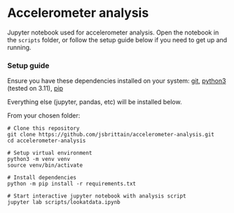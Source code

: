 # Accelerometer analysis

Jupyter notebook used for accelerometer analysis. Open the notebook in the `scripts` folder, or follow the setup guide below if you need to get up and running.

### Setup guide

Ensure you have these dependencies installed on your system: [git](https://git-scm.com/), [python3](https://www.python.org/) (tested on 3.11), [pip](https://pip.pypa.io/en/stable/)

Everything else (jupyter, pandas, etc) will be installed below.

From your chosen folder:
```
# Clone this repository
git clone https://github.com/jsbrittain/accelerometer-analysis.git
cd accelerometer-analysis

# Setup virtual environment
python3 -m venv venv
source venv/bin/activate

# Install dependencies
python -m pip install -r requirements.txt

# Start interactive jupyter notebook with analysis script
jupyter lab scripts/lookatdata.ipynb
```
